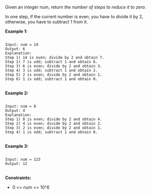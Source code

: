 Given an integer num, return _the number of steps to reduce it to zero_.

In one step, if the current number is even, you have to divide it by 2, otherwise, you have to subtract 1 from it.

 

**Example 1:**

<pre>
<code>
Input: num = 14
Output: 6
Explanation: 
Step 1) 14 is even; divide by 2 and obtain 7. 
Step 2) 7 is odd; subtract 1 and obtain 6.
Step 3) 6 is even; divide by 2 and obtain 3. 
Step 4) 3 is odd; subtract 1 and obtain 2. 
Step 5) 2 is even; divide by 2 and obtain 1. 
Step 6) 1 is odd; subtract 1 and obtain 0.
</code>
</pre>

**Example 2:**
<pre>
<code>
Input: num = 8
Output: 4
Explanation: 
Step 1) 8 is even; divide by 2 and obtain 4. 
Step 2) 4 is even; divide by 2 and obtain 2. 
Step 3) 2 is even; divide by 2 and obtain 1. 
Step 4) 1 is odd; subtract 1 and obtain 0.
</code>
</pre>

**Example 3:**

<pre>
<code>
Input: num = 123
Output: 12
</code>
</pre>

**Constraints:**

- 0 <= num <= 10^6